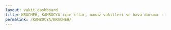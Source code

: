 ```yaml
---
layout: vakit_dashboard
title: KRACHEH, KAMBOCYA için iftar, namaz vakitleri ve hava durumu - ilçe/eyalet seç
permalink: /KAMBOCYA/KRACHEH/
---
```


<script type="text/javascript">
  var GLOBAL_COUNTRY = 'KAMBOCYA';
  var GLOBAL_CITY = 'KRACHEH';
  var GLOBAL_STATE = '';
  var lat = 72;
  var lon = 21;
</script>
